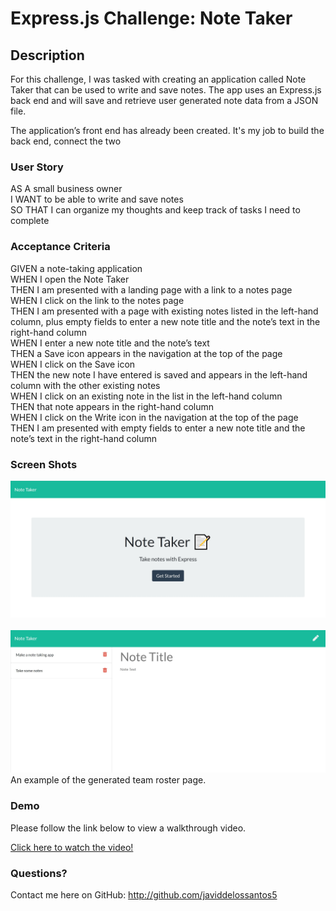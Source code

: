 # Express.js Challenge: Note Taker

## Description

For this challenge, I was tasked with creating an application called Note Taker that can be used to write and save notes.
The app uses an Express.js back end and will save and retrieve user generated note data from a JSON file.

The application’s front end has already been created. It's my job to build the back end, connect the two

### User Story

AS A small business owner  
I WANT to be able to write and save notes  
SO THAT I can organize my thoughts and keep track of tasks I need to complete  

### Acceptance Criteria

GIVEN a note-taking application  
WHEN I open the Note Taker  
THEN I am presented with a landing page with a link to a notes page  
WHEN I click on the link to the notes page  
THEN I am presented with a page with existing notes listed in the left-hand column, plus empty fields to enter a new note title and the note’s text in the right-hand column  
WHEN I enter a new note title and the note’s text  
THEN a Save icon appears in the navigation at the top of the page  
WHEN I click on the Save icon  
THEN the new note I have entered is saved and appears in the left-hand column with the other existing notes  
WHEN I click on an existing note in the list in the left-hand column  
THEN that note appears in the right-hand column  
WHEN I click on the Write icon in the navigation at the top of the page  
THEN I am presented with empty fields to enter a new note title and the note’s text in the right-hand column  

### Screen Shots

![App Screenshot](./public/assets/images/Screenshot_01.png)
<br/><br/>
![Page Screenshot](./public/assets/images/Screenshot_02.png)
An example of the generated team roster page.

### Demo
Please follow the link below to view a walkthrough video.

<a href="https://drive.google.com/file/d/11wxswdCGaVLzZBhTIBex6YYgkdCT6Cbw/view?usp=sharing" target="_blank">Click here to watch the video!</a>

### Questions?

Contact me here on GitHub: http://github.com/javiddelossantos5
